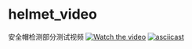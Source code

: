 # helmet_video
安全帽检测部分测试视频
[![Watch the video](https://raw.github.com/GabLeRoux/WebMole/master/ressources/WebMole_Youtube_Video.png)](http://youtu.be/vt5fpE0bzSY)
[![asciicast](https://asciinema.org/a/42383.png)](https://asciinema.org/a/42383)
